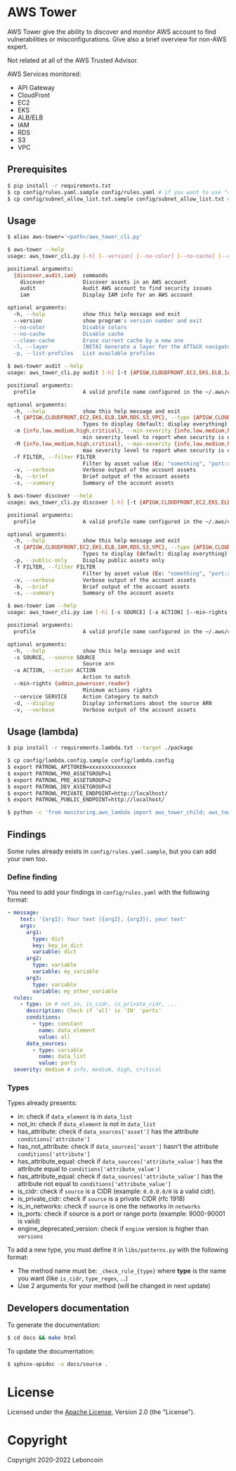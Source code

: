 # AWS Tower

AWS Tower give the ability to discover and monitor AWS account to find vulnerabilities or misconfigurations.
Give also a brief overview for non-AWS expert.

Not related at all of the AWS Trusted Advisor.

AWS Services monitored:
- API Gateway
- CloudFront
- EC2
- EKS
- ALB/ELB
- IAM
- RDS
- S3
- VPC

## Prerequisites

```bash
$ pip install -r requirements.txt
$ cp config/rules.yaml.sample config/rules.yaml # if you want to use "audit"
$ cp config/subnet_allow_list.txt.sample config/subnet_allow_list.txt # if you want to use an allow list
```

## Usage

```bash
$ alias aws-tower='<path>/aws_tower_cli.py'
```

```bash
$ aws-tower --help
usage: aws_tower_cli.py [-h] [--version] [--no-color] [--no-cache] [--clean-cache] [-l] [-p] {discover,audit,iam} ...

positional arguments:
  {discover,audit,iam}  commands
    discover            Discover assets in an AWS account
    audit               Audit AWS account to find security issues
    iam                 Display IAM info for an AWS account

optional arguments:
  -h, --help            show this help message and exit
  --version             show program's version number and exit
  --no-color            Disable colors
  --no-cache            Disable cache
  --clean-cache         Erase current cache by a new one
  -l, --layer           [BETA] Generate a layer for the ATT&CK navigator
  -p, --list-profiles   List available profiles
```

```bash
$ aws-tower audit --help
usage: aws_tower_cli.py audit [-h] [-t {APIGW,CLOUDFRONT,EC2,EKS,ELB,IAM,RDS,S3,VPC}] [-m {info,low,medium,high,critical}] [-M {info,low,medium,high,critical}] [-f FILTER] [-v] [-b] [-s] profile

positional arguments:
  profile               A valid profile name configured in the ~/.aws/config file

optional arguments:
  -h, --help            show this help message and exit
  -t {APIGW,CLOUDFRONT,EC2,EKS,ELB,IAM,RDS,S3,VPC}, --type {APIGW,CLOUDFRONT,EC2,EKS,ELB,IAM,RDS,S3,VPC}
                        Types to display (default: display everything)
  -m {info,low,medium,high,critical}, --min-severity {info,low,medium,high,critical}
                        min severity level to report when security is enabled (default: medium)
  -M {info,low,medium,high,critical}, --max-severity {info,low,medium,high,critical}
                        max severity level to report when security is enabled (default: high)
  -f FILTER, --filter FILTER
                        Filter by asset value (Ex: "something", "port:xxx", "engine:xxx", "version:xxx"
  -v, --verbose         Verbose output of the account assets
  -b, --brief           Brief output of the account assets
  -s, --summary         Summary of the account assets
```

```bash
$ aws-tower discover --help
usage: aws_tower_cli.py discover [-h] [-t {APIGW,CLOUDFRONT,EC2,EKS,ELB,IAM,RDS,S3,VPC}] [-p] [-f FILTER] [-v] [-b] [-s] profile

positional arguments:
  profile               A valid profile name configured in the ~/.aws/config file

optional arguments:
  -h, --help            show this help message and exit
  -t {APIGW,CLOUDFRONT,EC2,EKS,ELB,IAM,RDS,S3,VPC}, --type {APIGW,CLOUDFRONT,EC2,EKS,ELB,IAM,RDS,S3,VPC}
                        Types to display (default: display everything)
  -p, --public-only     Display public assets only
  -f FILTER, --filter FILTER
                        Filter by asset value (Ex: "something", "port:xxx", "engine:xxx", "version:xxx"
  -v, --verbose         Verbose output of the account assets
  -b, --brief           Brief output of the account assets
  -s, --summary         Summary of the account assets
```

```bash
$ aws-tower iam --help
usage: aws_tower_cli.py iam [-h] [-s SOURCE] [-a ACTION] [--min-rights {admin,poweruser,reader}] [--service SERVICE] [-d] [-v] profile

positional arguments:
  profile               A valid profile name configured in the ~/.aws/config file

optional arguments:
  -h, --help            show this help message and exit
  -s SOURCE, --source SOURCE
                        Source arn
  -a ACTION, --action ACTION
                        Action to match
  --min-rights {admin,poweruser,reader}
                        Minimum actions rights
  --service SERVICE     Action Category to match
  -d, --display         Display informations about the source ARN
  -v, --verbose         Verbose output of the account assets
```

## Usage (lambda)

```bash
$ pip install -r requirements.lambda.txt --target ./package

$ cp config/lambda.config.sample config/lambda.config
$ export PATROWL_APITOKEN=xxxxxxxxxxxxxxx
$ export PATROWL_PRO_ASSETGROUP=1
$ export PATROWL_PRE_ASSETGROUP=2
$ export PATROWL_DEV_ASSETGROUP=3
$ export PATROWL_PRIVATE_ENDPOINT=http://localhost/
$ export PATROWL_PUBLIC_ENDPOINT=http://localhost/

$ python -c 'from monitoring.aws_lambda import aws_tower_child; aws_tower_child.main({ "my-account-profile": "arn:aws:iam::xxxxxxxxxxxxx:role/readonly", "env": "pro|pre|dev", "region_name": "eu-west-1", "meta_types": ["S3"] })'
```

## Findings

Some rules already exists in `config/rules.yaml.sample`, but you can add your own too.

### Define finding

You need to add your findings in `config/rules.yaml` with the following format:
```yaml
- message:
    text: '{arg1}: Your text ({arg2}, {arg3}), your text'
    args:
      arg1:
        type: dict
        key: key_in_dict
        variable: dict
      arg2:
        type: variable
        variable: my_variable
      arg3:
        type: variable
        variable: my_other_variable
  rules:
    - type: in # not_in, is_cidr, is_private_cidr, ...
      description: Check if 'all' is 'IN' 'ports'
      conditions:
        - type: constant
          name: data_element
          value: all
      data_sources:
        - type: variable
          name: data_list
          value: ports
  severity: medium # info, medium, high, critical
```

### Types

Types already presents:

- in: check if `data_element` is in `data_list`
- not_in: check if `data_element` is not in `data_list`
- has_attribute: check if `data_sources['asset']` has the attribute `conditions['attribute']`
- has_not_attribute: check if `data_sources['asset']` hasn't the attribute `conditions['attribute']`
- has_attribute_equal: check if `data_sources['attribute_value']` has the attribute equal to `conditions['attribute_value']`
- has_attribute_equal: check if `data_sources['attribute_value']` has the attribute not equal to `conditions['attribute_value']`
- is_cidr: check if `source` is a CIDR (example: `0.0.0.0/0` is a valid cidr).
- is_private_cidr: check if `source` is a private CIDR (rfc 1918)
- is_in_networks: check if `source` is one the networks in `networks`
- is_ports: check if source is a port or range ports (example: 9000-90001 is valid)
- engine_deprecated_version: check if `engine` version is higher than `versions`

To add a new type, you must define it in `libs/patterns.py` with the following format:

- The method name must be: `_check_rule_{type}` where **type** is the name you want (like `is_cidr`, `type_regex`, ...)
- Use 2 arguments for your method (will be changed in next update)

## Developers documentation

To generate the documentation:
```bash
$ cd docs && make html
```

To update the documentation:
```bash
$ sphinx-apidoc -o docs/source .
```

# License
Licensed under the [Apache License](https://github.com/leboncoin/aws-tower/blob/master/LICENSE), Version 2.0 (the "License").

# Copyright
Copyright 2020-2022 Leboncoin
